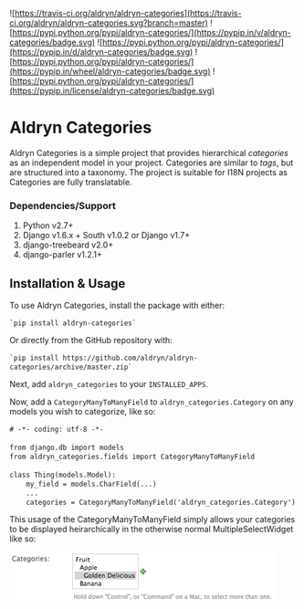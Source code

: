 ![https://travis-ci.org/aldryn/aldryn-categories](https://travis-ci.org/aldryn/aldryn-categories.svg?branch=master)
![https://pypi.python.org/pypi/aldryn-categories/](https://pypip.in/v/aldryn-categories/badge.svg)
![https://pypi.python.org/pypi/aldryn-categories/](https://pypip.in/d/aldryn-categories/badge.svg)
![https://pypi.python.org/pypi/aldryn-categories/](https://pypip.in/wheel/aldryn-categories/badge.svg)
![https://pypi.python.org/pypi/aldryn-categories/](https://pypip.in/license/aldryn-categories/badge.svg)

# Aldryn Categories

Aldryn Categories is a simple project that provides hierarchical *categories* as
an independent model in your project. Categories are similar to *tags*, but are
structured into a taxonomy. The project is suitable for I18N projects as
Categories are fully translatable.


### Dependencies/Support

1. Python v2.7+
2. Django v1.6.x + South v1.0.2 or Django v1.7+
3. django-treebeard v2.0+
4. django-parler v1.2.1+


## Installation & Usage

To use Aldryn Categories, install the package with either:

	`pip install aldryn-categories`

Or directly from the GitHub repository with:

	`pip install https://github.com/aldryn/aldryn-categories/archive/master.zip`

Next, add `aldryn_categories` to your `INSTALLED_APPS`.

Now, add a `CategoryManyToManyField` to `aldryn_categories.Category` on any
models you wish to categorize, like so:

	# -*- coding: utf-8 -*-

	from django.db import models
	from aldryn_categories.fields import CategoryManyToManyField

	class Thing(models.Model):
	    my_field = models.CharField(...)
	    ...
	    categories = CategoryManyToManyField('aldryn_categories.Category')

This usage of the CategoryManyToManyField simply allows your categories to be
displayed heirarchically in the otherwise normal MultipleSelectWidget like so:

![](diagrams/category-widget-preview.png?raw=true)